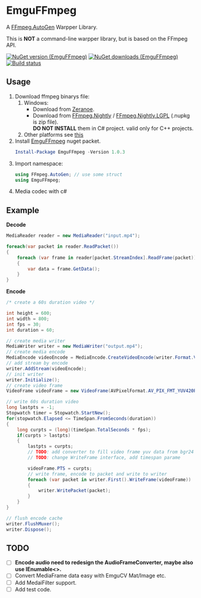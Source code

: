 EmguFFmpeg
=====================

A [FFmpeg.AutoGen](https://github.com/Ruslan-B/FFmpeg.AutoGen) Warpper Library.    
    
This is **NOT** a command-line warpper library, but is based on the FFmpeg API.    

[![NuGet version (EmguFFmpeg)](https://img.shields.io/nuget/v/EmguFFmpeg.svg)](https://www.nuget.org/packages/EmguFFmpeg/)
[![NuGet downloads (EmguFFmpeg)](https://img.shields.io/nuget/dt/EmguFFmpeg.svg)](https://www.nuget.org/packages/EmguFFmpeg/)    
[![Build status](https://ci.appveyor.com/api/projects/status/184vgaesdp86jo5p?svg=true)](https://ci.appveyor.com/project/IOL0ol1/emguffmpeg)

## Usage

1. Download ffmpeg binarys file:     
	1. Windows:    
        - Download from [Zeranoe](https://ffmpeg.zeranoe.com/builds/).    
        - Download from [FFmpeg.Nightly](https://www.nuget.org/packages/FFmpeg.Nightly/) / [FFmpeg.Nightly.LGPL](https://www.nuget.org/packages/FFmpeg.Nightly.LGPL/) (.nupkg is zip file).    
          **DO NOT INSTALL** them in C# project. valid only for C++ projects.
	2. Other platforms see [this](https://github.com/Ruslan-B/FFmpeg.AutoGen#usage)
2. Install [EmguFFmpeg](https://www.nuget.org/packages/EmguFFmpeg/) nuget packet.    
	```powershell
	Install-Package EmguFFmpeg -Version 1.0.3
	```
3. Import namespace:    
	```csharp
	using FFmpeg.AutoGen; // use some struct
	using EmguFFmpeg;
	```
4. Media codec with c#

## Example

**Decode** 
```csharp
MediaReader reader = new MediaReader("input.mp4");

foreach(var packet in reader.ReadPacket())
{
    foreach (var frame in reader[packet.StreamIndex].ReadFrame(packet))
    {
        var data = frame.GetData();
    }
}
```

**Encode**
```csharp
/* create a 60s duration video */

int height = 600;
int width = 800;
int fps = 30;
int duration = 60;

// create media writer
MediaWriter writer = new MediaWriter("output.mp4");
// create media encode
MediaEncode videoEncode = MediaEncode.CreateVideoEncode(writer.Format.VideoCodec, writer.Format.Flags, width, height, fps);
// add stream by encode
writer.AddStream(videoEncode);
// init writer
writer.Initialize();
// create video frame
VideoFrame videoFrame = new VideoFrame(AVPixelFormat.AV_PIX_FMT_YUV420P, width, height);

// write 60s duration video
long lastpts = -1;
Stopwatch timer = Stopwatch.StartNew();
for(stopwatch.Elapsed <= TimeSpan.FromSeconds(duration)) 
{
    long curpts = (long)(timeSpan.TotalSeconds * fps);
    if(curpts > lastpts)
    {
        lastpts = curpts;
        // TODO: add converter to fill video frame yuv data from bgr24 data
        // TODO: change WriteFrame interface, add timespan parame

        videoFrame.PTS = curpts;
        // write frame, encode to packet and write to writer
        foreach (var packet in writer.First().WriteFrame(videoFrame))
        {
            writer.WritePacket(packet);
        }
    }
}

// flush encode cache
writer.FlushMuxer();
writer.Dispose();
```

## TODO

- [ ] **Encode audio need to redesign the AudioFrameConverter, maybe also use IEnumable<>.**    
- [ ] Convert MediaFrame data easy with EmguCV Mat/Image etc.
- [ ] Add MedaiFilter support.
- [ ] Add test code.
